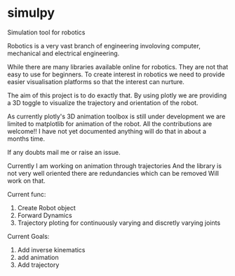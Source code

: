 # simulpy
Simulation tool for robotics

Robotics is a very vast branch of engineering involoving computer, mechanical and electrical engineering.

While there are many libraries available online for robotics. They are not that easy to use for beginners.
To create interest in robotics we need to provide easier visualisation platforms so that the interest can
nurture.

The aim of this project is to do exactly that. By using plotly we are providing a 3D toggle to visualize 
the trajectory and orientation of the robot.

As currently plotly's 3D animation toolbox is still under development we are limited to matplotlib for
animation of the robot.
All the contributions are welcome!!
I have not yet documented anything will do that in about a months time.

If any doubts mail me or raise an issue.

Currently I am working on animation through trajectories
And the library is not very well oriented there are redundancies which can be removed
Will work on that.

Current func:
1. Create Robot object
2. Forward Dynamics
3. Trajectory ploting for continuously varying and discretly varying joints

Current Goals:
1. Add inverse kinematics
2. add animation
3. Add trajectory
 
